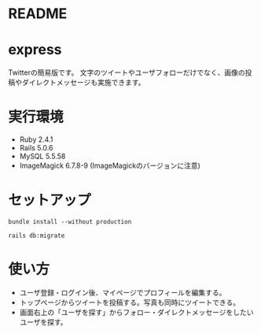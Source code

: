 # README

# express
Twitterの簡易版です。
文字のツイートやユーザフォローだけでなく、画像の投稿やダイレクトメッセージも実施できます。

# 実行環境
* Ruby 2.4.1
* Rails 5.0.6
* MySQL 5.5.58
* ImageMagick 6.7.8-9 (ImageMagickのバージョンに注意)

# セットアップ
```
bundle install --without production
```
```
rails db:migrate
```

# 使い方
* ユーザ登録・ログイン後、マイページでプロフィールを編集する。
* トップページからツイートを投稿する。写真も同時にツイートできる。
* 画面右上の「ユーザを探す」からフォロー・ダイレクトメッセージをしたいユーザを探す。
